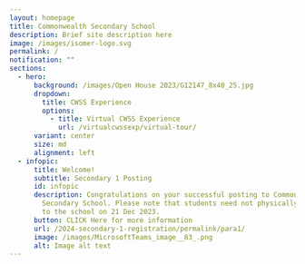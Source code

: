 ```yaml
---
layout: homepage
title: Commonwealth Secondary School
description: Brief site description here
image: /images/isomer-logo.svg
permalink: /
notification: ""
sections:
  - hero:
      background: /images/Open House 2023/G12147_8x40_25.jpg
      dropdown:
        title: CWSS Experience
        options:
          - title: Virtual CWSS Experience
            url: /virtualcwssexp/virtual-tour/
      variant: center
      size: md
      alignment: left
  - infopic:
      title: Welcome!
      subtitle: Secondary 1 Posting
      id: infopic
      description: Congratulations on your successful posting to Commonwealth
        Secondary School. Please note that students need not physically report
        to the school on 21 Dec 2023.
      button: CLICK Here for more information
      url: /2024-secondary-1-registration/permalink/para1/
      image: /images/MicrosoftTeams_image__83_.png
      alt: Image alt text
---
```

